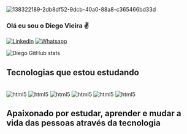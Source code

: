 
![138322189-2db8df52-9dcb-40a0-88a8-c365466bd33d](https://user-images.githubusercontent.com/96498994/161878478-be0bb56d-78e2-4c97-a1e5-23c523679073.gif)
### Olá eu sou o Diego Vieira ✌️

[![Linkedin](https://img.shields.io/badge/LinkedIn-0077B5?style=for-the-badge&logo=linkedin&logoColor=white)](https://www.linkedin.com/in/diego-vieira-ads-2021/)
[![Whatsapp](https://img.shields.io/badge/WhatsApp-25D366?style=for-the-badge&logo=whatsapp&logoColor=white)](https://contate.me/Diego.Vieira)

![Diego GitHub stats](https://github-readme-stats.vercel.app/api?username=vieiradiego17&theme=merko&show_icons=true)

## Tecnologias que estou estudando

<div style="display: inline_block"><br/>
<img align="center" alt="html5" src="https://img.shields.io/badge/Java-ED8B00?style=for-the-badge&logo=java&logoColor=white"/>
<img align="center" alt="html5" src="https://img.shields.io/badge/Kotlin-0095D5?&style=for-the-badge&logo=kotlin&logoColor=white"/>
<img align="center" alt="html5" src="https://img.shields.io/badge/JavaScript-F7DF1E?style=for-the-badge&logo=javascript&logoColor=black"/>
<img align="center" alt="html5" src="https://img.shields.io/badge/TypeScript-007ACC?style=for-the-badge&logo=typescript&logoColor=white"/>
<img align="center" alt="html5" src="https://img.shields.io/badge/HTML5-E34F26?style=for-the-badge&logo=html5&logoColor=white"/>
<img align="center" alt="html5" src="https://img.shields.io/badge/CSS3-1572B6?style=for-the-badge&logo=css3&logoColor=white"/>
</div>

## Apaixonado por estudar, aprender e mudar a vida das pessoas através da tecnologia
